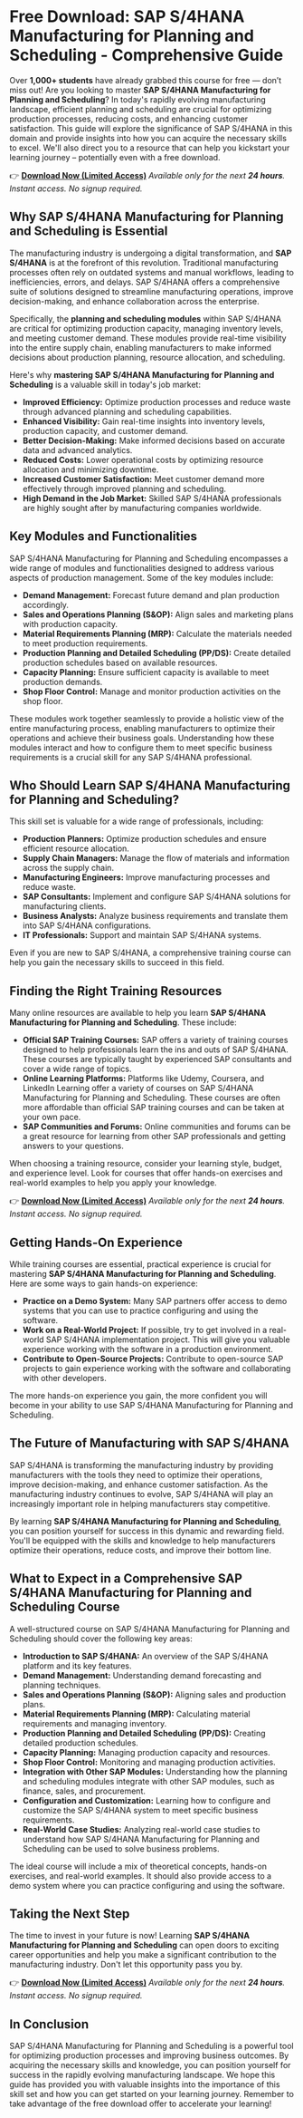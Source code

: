 # Free Download: SAP S/4HANA Manufacturing for Planning and Scheduling - Comprehensive Guide

Over **1,000+ students** have already grabbed this course for free — don’t miss out! Are you looking to master **SAP S/4HANA Manufacturing for Planning and Scheduling**? In today's rapidly evolving manufacturing landscape, efficient planning and scheduling are crucial for optimizing production processes, reducing costs, and enhancing customer satisfaction. This guide will explore the significance of SAP S/4HANA in this domain and provide insights into how you can acquire the necessary skills to excel. We'll also direct you to a resource that can help you kickstart your learning journey – potentially even with a free download.

👉 [**Download Now (Limited Access)**](https://udemywork.com/sap-s-4hana-manufacturing-for-planning-and-scheduling)
_Available only for the next **24 hours**. Instant access. No signup required._

## Why SAP S/4HANA Manufacturing for Planning and Scheduling is Essential

The manufacturing industry is undergoing a digital transformation, and **SAP S/4HANA** is at the forefront of this revolution. Traditional manufacturing processes often rely on outdated systems and manual workflows, leading to inefficiencies, errors, and delays. SAP S/4HANA offers a comprehensive suite of solutions designed to streamline manufacturing operations, improve decision-making, and enhance collaboration across the enterprise.

Specifically, the **planning and scheduling modules** within SAP S/4HANA are critical for optimizing production capacity, managing inventory levels, and meeting customer demand. These modules provide real-time visibility into the entire supply chain, enabling manufacturers to make informed decisions about production planning, resource allocation, and scheduling.

Here's why **mastering SAP S/4HANA Manufacturing for Planning and Scheduling** is a valuable skill in today's job market:

*   **Improved Efficiency:** Optimize production processes and reduce waste through advanced planning and scheduling capabilities.
*   **Enhanced Visibility:** Gain real-time insights into inventory levels, production capacity, and customer demand.
*   **Better Decision-Making:** Make informed decisions based on accurate data and advanced analytics.
*   **Reduced Costs:** Lower operational costs by optimizing resource allocation and minimizing downtime.
*   **Increased Customer Satisfaction:** Meet customer demand more effectively through improved planning and scheduling.
*   **High Demand in the Job Market:** Skilled SAP S/4HANA professionals are highly sought after by manufacturing companies worldwide.

## Key Modules and Functionalities

SAP S/4HANA Manufacturing for Planning and Scheduling encompasses a wide range of modules and functionalities designed to address various aspects of production management. Some of the key modules include:

*   **Demand Management:** Forecast future demand and plan production accordingly.
*   **Sales and Operations Planning (S&OP):** Align sales and marketing plans with production capacity.
*   **Material Requirements Planning (MRP):** Calculate the materials needed to meet production requirements.
*   **Production Planning and Detailed Scheduling (PP/DS):** Create detailed production schedules based on available resources.
*   **Capacity Planning:** Ensure sufficient capacity is available to meet production demands.
*   **Shop Floor Control:** Manage and monitor production activities on the shop floor.

These modules work together seamlessly to provide a holistic view of the entire manufacturing process, enabling manufacturers to optimize their operations and achieve their business goals. Understanding how these modules interact and how to configure them to meet specific business requirements is a crucial skill for any SAP S/4HANA professional.

## Who Should Learn SAP S/4HANA Manufacturing for Planning and Scheduling?

This skill set is valuable for a wide range of professionals, including:

*   **Production Planners:** Optimize production schedules and ensure efficient resource allocation.
*   **Supply Chain Managers:** Manage the flow of materials and information across the supply chain.
*   **Manufacturing Engineers:** Improve manufacturing processes and reduce waste.
*   **SAP Consultants:** Implement and configure SAP S/4HANA solutions for manufacturing clients.
*   **Business Analysts:** Analyze business requirements and translate them into SAP S/4HANA configurations.
*   **IT Professionals:** Support and maintain SAP S/4HANA systems.

Even if you are new to SAP S/4HANA, a comprehensive training course can help you gain the necessary skills to succeed in this field.

## Finding the Right Training Resources

Many online resources are available to help you learn **SAP S/4HANA Manufacturing for Planning and Scheduling**. These include:

*   **Official SAP Training Courses:** SAP offers a variety of training courses designed to help professionals learn the ins and outs of SAP S/4HANA. These courses are typically taught by experienced SAP consultants and cover a wide range of topics.
*   **Online Learning Platforms:** Platforms like Udemy, Coursera, and LinkedIn Learning offer a variety of courses on SAP S/4HANA Manufacturing for Planning and Scheduling. These courses are often more affordable than official SAP training courses and can be taken at your own pace.
*   **SAP Communities and Forums:** Online communities and forums can be a great resource for learning from other SAP professionals and getting answers to your questions.

When choosing a training resource, consider your learning style, budget, and experience level. Look for courses that offer hands-on exercises and real-world examples to help you apply your knowledge.

👉 [**Download Now (Limited Access)**](https://udemywork.com/sap-s-4hana-manufacturing-for-planning-and-scheduling)
_Available only for the next **24 hours**. Instant access. No signup required._

## Getting Hands-On Experience

While training courses are essential, practical experience is crucial for mastering **SAP S/4HANA Manufacturing for Planning and Scheduling**. Here are some ways to gain hands-on experience:

*   **Practice on a Demo System:** Many SAP partners offer access to demo systems that you can use to practice configuring and using the software.
*   **Work on a Real-World Project:** If possible, try to get involved in a real-world SAP S/4HANA implementation project. This will give you valuable experience working with the software in a production environment.
*   **Contribute to Open-Source Projects:** Contribute to open-source SAP projects to gain experience working with the software and collaborating with other developers.

The more hands-on experience you gain, the more confident you will become in your ability to use SAP S/4HANA Manufacturing for Planning and Scheduling.

## The Future of Manufacturing with SAP S/4HANA

SAP S/4HANA is transforming the manufacturing industry by providing manufacturers with the tools they need to optimize their operations, improve decision-making, and enhance customer satisfaction. As the manufacturing industry continues to evolve, SAP S/4HANA will play an increasingly important role in helping manufacturers stay competitive.

By learning **SAP S/4HANA Manufacturing for Planning and Scheduling**, you can position yourself for success in this dynamic and rewarding field. You'll be equipped with the skills and knowledge to help manufacturers optimize their operations, reduce costs, and improve their bottom line.

## What to Expect in a Comprehensive SAP S/4HANA Manufacturing for Planning and Scheduling Course

A well-structured course on SAP S/4HANA Manufacturing for Planning and Scheduling should cover the following key areas:

*   **Introduction to SAP S/4HANA:** An overview of the SAP S/4HANA platform and its key features.
*   **Demand Management:** Understanding demand forecasting and planning techniques.
*   **Sales and Operations Planning (S&OP):** Aligning sales and production plans.
*   **Material Requirements Planning (MRP):** Calculating material requirements and managing inventory.
*   **Production Planning and Detailed Scheduling (PP/DS):** Creating detailed production schedules.
*   **Capacity Planning:** Managing production capacity and resources.
*   **Shop Floor Control:** Monitoring and managing production activities.
*   **Integration with Other SAP Modules:** Understanding how the planning and scheduling modules integrate with other SAP modules, such as finance, sales, and procurement.
*   **Configuration and Customization:** Learning how to configure and customize the SAP S/4HANA system to meet specific business requirements.
*   **Real-World Case Studies:** Analyzing real-world case studies to understand how SAP S/4HANA Manufacturing for Planning and Scheduling can be used to solve business problems.

The ideal course will include a mix of theoretical concepts, hands-on exercises, and real-world examples. It should also provide access to a demo system where you can practice configuring and using the software.

## Taking the Next Step

The time to invest in your future is now! Learning **SAP S/4HANA Manufacturing for Planning and Scheduling** can open doors to exciting career opportunities and help you make a significant contribution to the manufacturing industry. Don't let this opportunity pass you by.

👉 [**Download Now (Limited Access)**](https://udemywork.com/sap-s-4hana-manufacturing-for-planning-and-scheduling)
_Available only for the next **24 hours**. Instant access. No signup required._

## In Conclusion

SAP S/4HANA Manufacturing for Planning and Scheduling is a powerful tool for optimizing production processes and improving business outcomes. By acquiring the necessary skills and knowledge, you can position yourself for success in the rapidly evolving manufacturing landscape. We hope this guide has provided you with valuable insights into the importance of this skill set and how you can get started on your learning journey. Remember to take advantage of the free download offer to accelerate your learning!
